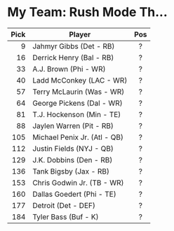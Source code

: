 # My Team: Rush Mode Th...

| Pick | Player | Pos |
|---:|---|:---:|
| 9 | Jahmyr Gibbs (Det - RB) | ? |
| 16 | Derrick Henry (Bal - RB) | ? |
| 33 | A.J. Brown (Phi - WR) | ? |
| 40 | Ladd McConkey (LAC - WR) | ? |
| 57 | Terry McLaurin (Was - WR) | ? |
| 64 | George Pickens (Dal - WR) | ? |
| 81 | T.J. Hockenson (Min - TE) | ? |
| 88 | Jaylen Warren (Pit - RB) | ? |
| 105 | Michael Penix Jr. (Atl - QB) | ? |
| 112 | Justin Fields (NYJ - QB) | ? |
| 129 | J.K. Dobbins (Den - RB) | ? |
| 136 | Tank Bigsby (Jax - RB) | ? |
| 153 | Chris Godwin Jr. (TB - WR) | ? |
| 160 | Dallas Goedert (Phi - TE) | ? |
| 177 | Detroit (Det - DEF) | ? |
| 184 | Tyler Bass (Buf - K) | ? |
